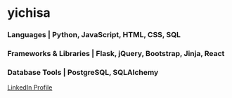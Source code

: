 # yichisa

### Languages | Python, JavaScript, HTML, CSS, SQL
### Frameworks & Libraries | Flask, jQuery, Bootstrap, Jinja, React
### Database Tools | PostgreSQL, SQLAlchemy

[LinkedIn Profile](https://www.linkedin.com/in/yichiguo/)

